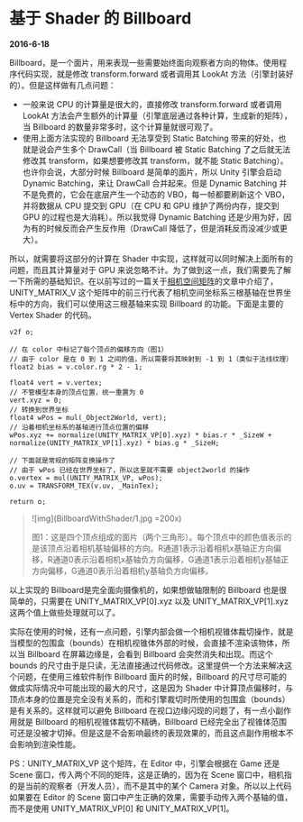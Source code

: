 # 基于 Shader 的 Billboard

**2016-6-18**

Billboard，是一个面片，用来表现一些需要始终面向观察者方向的物体。使用程序代码实现，就是修改 transform.forward 或者调用其 LookAt 方法（引擎封装好的）。但是这样做有几点问题：

* 一般来说 CPU 的计算量是很大的，直接修改 transform.forward 或者调用 LookAt 方法会产生额外的计算量（引擎底层通过各种计算，生成新的矩阵），当 Billboard 的数量非常多时，这个计算量就很可观了。 
* 使用上面方法实现的 Billboard 无法享受到 Static Batching 带来的好处，也就是说会产生多个 DrawCall（当 Billboard 被 Static Batching 了之后就无法修改其 transform，如果想要修改其 transform，就不能 Static Batching）。也许你会说，大部分时候 Billboard 是简单的面片，所以 Unity 引擎会启动 Dynamic Batching，来让 DrawCall 合并起来。但是 Dynamic Batching 并不是免费的，它会在底层产生一个动态的 VBO，每一帧都要刷新这个 VBO，并将数据从 CPU 提交到 GPU（在 CPU 和 GPU 维护了两份内存，提交到 GPU 的过程也是大消耗）。所以我觉得 Dynamic Batching 还是少用为好，因为有的时候反而会产生反作用（DrawCall 降低了，但是消耗反而没减少或更大）。

所以，就需要将这部分的计算在 Shader 中实现，这样就可以同时解决上面所有的问题，而且其计算量对于 GPU 来说忽略不计。为了做到这一点，我们需要先了解一下所需的基础知识。在以前写过的一篇关于[相机空间矩阵](CameraSpace.html)的文章中介绍了，UNITY_MATRIX_V 这个矩阵中的前三行代表了相机空间坐标系三根基轴在世界坐标中的方向，我们可以使用这三根基轴来实现 Billboard 的功能。下面是主要的 Vertex Shader 的代码。

	v2f o;
	
	// 在 color 中标记了每个顶点的偏移方向（图1）
	// 由于 color 是在 0 到 1 之间的值，所以需要将其映射到 -1 到 1（类似于法线纹理）
	float2 bias = v.color.rg * 2 - 1;
	
	float4 vert = v.vertex;
	// 不管模型本身的顶点位置，统一重置为 0
	vert.xyz = 0;
	// 转换到世界坐标
	float4 wPos = mul(_Object2World, vert);
	// 沿着相机坐标系的基轴进行顶点位置的偏移
	wPos.xyz += normalize(UNITY_MATRIX_VP[0].xyz) * bias.r * _SizeW + normalize(UNITY_MATRIX_VP[1].xyz) * bias.g * _SizeH;
	
	// 下面就是常规的矩阵变换操作了
	// 由于 wPos 已经在世界坐标了，所以这里就不需要 object2world 的操作
	o.vertex = mul(UNITY_MATRIX_VP, wPos);
	o.uv = TRANSFORM_TEX(v.uv, _MainTex);

	return o;
	
> ![img](BillboardWithShader/1.jpg =200x)
>
> 图1：这是四个顶点组成的面片（两个三角形）。每个顶点中的颜色值表示的是该顶点沿着相机基轴偏移的方向。R通道1表示沿着相机x基轴正方向偏移，R通道0表示沿着相机x基轴负方向偏移，G通道1表示沿着相机y基轴正方向偏移，G通道0表示沿着相机y基轴负方向偏移。

以上实现的 Billboard是完全面向摄像机的，如果想做轴限制的 Billboard 也是很简单的，只需要在 UNITY_MATRIX_VP[0].xyz 以及 UNITY_MATRIX_VP[1].xyz 这两个值上做些处理就可以了。

实际在使用的时候，还有一点问题，引擎内部会做一个相机视锥体裁切操作，就是当模型的包围盒（bounds）在相机视锥体外部的时候，会直接不渲染该物体，所以当 Billboard 在屏幕边缘是，会看到 Billboard 会突然消失和出现。而这个 bounds 的尺寸由于是只读，无法直接通过代码修改。这里提供一个方法来解决这个问题，在使用三维软件制作 Billboard 面片的时候，Billboard 的尺寸尽可能的做成实际情况中可能出现的最大的尺寸，这是因为 Shader 中计算顶点偏移时，与顶点本身的位置是完全没有关系的，而和引擎裁切时所使用的包围盒（bounds）是有关系的。这样就可以避免 Billboard 在视口边缘闪现的问题了，有一点小副作用就是 Billboard 的相机视锥体裁切不精确，Billboard 已经完全出了视锥体范围可还是没被才切掉。但是这是不会影响最终的表现效果的，而且这点副作用根本不会影响到渲染性能。

PS：UNITY_MATRIX_VP 这个矩阵，在 Editor 中，引擎会根据在 Game 还是 Scene 窗口，传入两个不同的矩阵，这是正确的，因为在 Scene 窗口中，相机指的是当前的观察者（开发人员），而不是其中的某个 Camera 对象。所以以上代码如果要在 Editor 的 Scene 窗口中产生正确的效果，需要手动传入两个基轴的值，而不是使用 UNITY_MATRIX_VP[0] 和 UNITY_MATRIX_VP[1]。